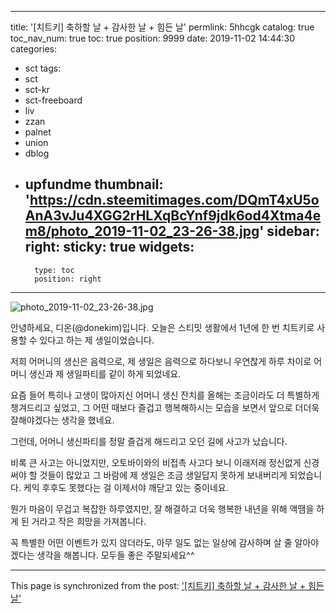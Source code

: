 
---
title: '[치트키] 축하할 날 + 감사한 날 + 힘든 날'
permlink: 5hhcgk
catalog: true
toc_nav_num: true
toc: true
position: 9999
date: 2019-11-02 14:44:30
categories:
- sct
tags:
- sct
- sct-kr
- sct-freeboard
- liv
- zzan
- palnet
- union
- dblog
- upfundme
thumbnail: 'https://cdn.steemitimages.com/DQmT4xU5oAnA3vJu4XGG2rHLXqBcYnf9jdk6od4Xtma4em8/photo_2019-11-02_23-26-38.jpg'
sidebar:
    right:
        sticky: true
widgets:
    -
        type: toc
        position: right
---


![photo_2019-11-02_23-26-38.jpg](https://cdn.steemitimages.com/DQmT4xU5oAnA3vJu4XGG2rHLXqBcYnf9jdk6od4Xtma4em8/photo_2019-11-02_23-26-38.jpg)

안녕하세요, 디온(@donekim)입니다. 오늘은 스티밋 생활에서 1년에 한 번 치트키로 사용할 수 있다고 하는 제 생일이었습니다.

저희 어머니의 생신은 음력으로, 제 생일은 음력으로 하다보니 우연찮게 하루 차이로 어머니 생신과 제 생일파티를 같이 하게 되었네요.

요즘 들어 특히나 고생이 많아지신 어머니 생신 잔치를 올해는 조금이라도 더 특별하게 챙겨드리고 싶었고, 그 어떤 때보다 즐겁고 행복해하시는 모습을 보면서 앞으로 더더욱 잘해야겠다는 생각을 했네요.

그런데, 어머니 생신파티를 정말 즐겁게 해드리고 오던 길에 사고가 났습니다.

비록 큰 사고는 아니었지만, 오토바이와의 비접촉 사고다 보니 이래저래 정신없게 신경써야 할 것들이 많았고 그 바람에 제 생일은 조금 생일답지 못하게 보내버리게 되었습니다. 케익 후후도 못했다는 걸 이제서야 깨닫고 있는 중이네요.

뭔가 마음이 무겁고 복잡한 하루였지만, 잘 해결하고 더욱 행복한 내년을 위해 액땜을 하게 된 거라고 작은 희망을 가져봅니다. 

꼭 특별한 어떤 이벤트가 있지 않더라도, 아무 일도 없는 일상에 감사하며 살 줄 알아야겠다는 생각을 해봅니다. 모두들 좋은 주말되세요^^

- - -

This page is synchronized from the post: ['[치트키] 축하할 날 + 감사한 날 + 힘든 날'](https://steemit.com/@donekim/5hhcgk)
